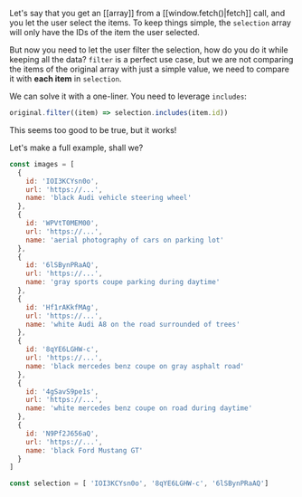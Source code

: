 Let's say that you get an [[array]] from a [[window.fetch()|fetch]] call, and you let the user select the items. To keep things simple, the `selection` array will only have the IDs of the item the user selected.

But now you need to let the user filter the selection, how do you do it while keeping all the data? `filter` is a perfect use case, but we are not comparing the items of the original array with just a simple value, we need to compare it with **each item** in `selection`.

We can solve it with a one-liner. You need to leverage `includes`:
```js
original.filter((item) => selection.includes(item.id))
```
This seems too good to be true, but it works!

Let's make a full example, shall we?

```js
const images = [
  {
    id: 'IOI3KCYsn0o',
    url: 'https://...',
    name: 'black Audi vehicle steering wheel'
  },
  {
    id: 'WPVtT0MEM00',
    url: 'https://...',
    name: 'aerial photography of cars on parking lot'
  },
  {
    id: '6lSBynPRaAQ',
    url: 'https://...',
    name: 'gray sports coupe parking during daytime'
  },
  {
    id: 'Hf1rAKkfMAg',
    url: 'https://...',
    name: 'white Audi A8 on the road surrounded of trees'
  },
  {
    id: '8qYE6LGHW-c',
    url: 'https://...',
    name: 'black mercedes benz coupe on gray asphalt road'
  },
  {
    id: '4gSavS9pe1s',
    url: 'https://...',
    name: 'white mercedes benz coupe on road during daytime'
  },
  {
    id: 'N9Pf2J656aQ',
    url: 'https://...',
    name: 'black Ford Mustang GT'
  }
]

const selection = [ 'IOI3KCYsn0o', '8qYE6LGHW-c', '6lSBynPRaAQ']
```